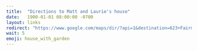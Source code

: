 ```yaml
---
title:  "Directions to Matt and Laurie's house"
date:   1900-01-01 08:00:00 -0700
layout: links
redirect: "https://www.google.com/maps/dir/?api=1&destination=623+Fairmount+Ave%2C+Oakland%2C+California"
wait: 5
emoji: house_with_garden
---
```


